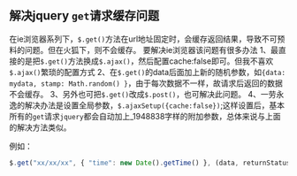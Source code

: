 ## 解决jquery `get`请求缓存问题

在ie浏览器系列下，`$.get()`方法在url地址固定时，会缓存返回结果，导致不可预料的问题。但在火狐下，则不会缓存。
要解决ie浏览器该问题有很多办法
1、最直接的是把`$.get()`方法换成`$.ajax()`，然后配置cache:false即可。但我不喜欢`$.ajax()`繁琐的配置方式
2、在`$.get()`的data后面加上新的随机参数，如`{data: mydata, stamp: Math.random() }`，由于每次数据不一样，故请求后返回的数据不会缓存。
3、另外也可把`$.get()`改成`$.post()`，也可解决此问题。
4、一劳永逸的解决办法是设置全局参数，`$.ajaxSetup({cache:false})`;这样设置后，基本所有的`get`请求`jquery`都会自动加上_1948838字样的附加参数，总体来说与上面的解决方法类似。

例如：
``` javascript
$.get("xx/xx/xx", { "time": new Date().getTime() }, (data, returnStatus) => {})
```